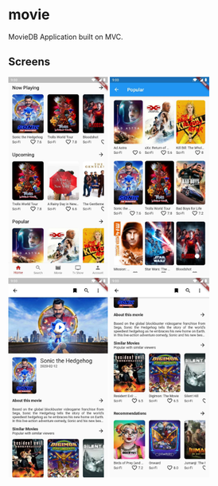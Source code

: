# movie

MovieDB Application built on MVC.

## Screens

<p>
  <img src="https://github.com/khadkarajesh/themoviedb/blob/master/screenshot/home.jpg" width="200" title="hover text">
  <img src="https://github.com/khadkarajesh/themoviedb/blob/master/screenshot/all_movies.jpg" width="200" title="hover text">
  <img src="https://github.com/khadkarajesh/themoviedb/blob/master/screenshot/detail_two.jpg" width="200" title="hover text">
   <img src="https://github.com/khadkarajesh/themoviedb/blob/master/screenshot/detail_one.jpg" width="200" title="hover text">
</p>
